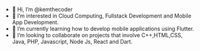 - 👋 Hi, I’m @kemthecoder
- 👀 I’m interested in Cloud Computing, Fullstack Development and Mobile App Development.
- 🌱 I’m currently learning how to develop mobile applications using Flutter.
- 💞️ I’m looking to collaborate on projects that involve C++,HTML,CSS, Java, PHP, Javascript, Node Js, React and Dart.


<!---
kemthecoder/kemthecoder is a ✨ special ✨ repository because its `README.md` (this file) appears on your GitHub profile.
You can click the Preview link to take a look at your changes.
--->
